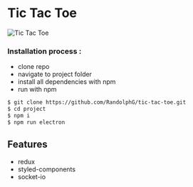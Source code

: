 # Tic Tac Toe


![Tic Tac Toe](https://github.com/RandolphG/tic-tac-toe/blob/master/public/_tic-tac-toe.gif?raw=true)


### Installation process :

- clone repo
- navigate to project folder
- install all dependencies with npm
- run with npm


```bash
$ git clone https://github.com/RandolphG/tic-tac-toe.git
$ cd project
$ npm i
$ npm run electron
```
## Features
- redux
- styled-components
- socket-io
